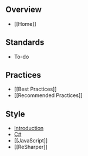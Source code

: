 ## Overview
- [[Home]]

## Standards
- To-do

## Practices
- [[Best Practices]]
- [[Recommended Practices]]

## Style
- [Introduction](Why-a-Style-Guide-that%27s-not-Project-Specific%3F)
- [C#](C%23-Naming-Conventions)
- [[JavaScript]]
- [[ReSharper]]